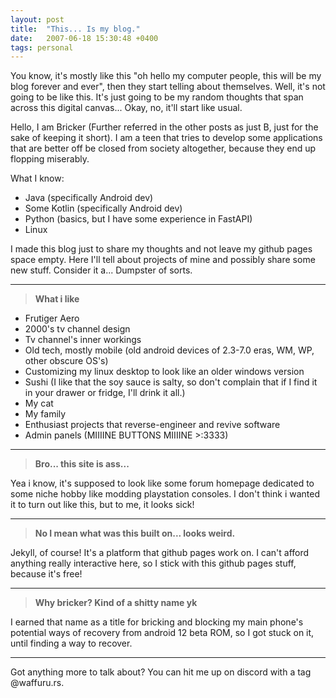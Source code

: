 ```yaml
---
layout: post
title:  "This... Is my blog."
date:   2007-06-18 15:30:48 +0400
tags: personal
---
```

You know, it's mostly like this "oh hello my computer people, this will be my blog forever and ever", then they start telling about themselves. Well, it's not going to be like this. It's just going to be my random thoughts that span across this digital canvas... Okay, no, it'll start like usual.

Hello, I am Bricker (Further referred in the other posts as just B, just for the sake of keeping it short). I am a teen that tries to develop some applications that are better off be closed from society altogether, because they end up flopping miserably.

What I know:
- Java (specifically Android dev)
- Some Kotlin (specifically Android dev)
- Python (basics, but I have some experience in FastAPI)
- Linux

I made this blog just to share my thoughts and not leave my github pages space empty. Here I'll tell about projects of mine and possibly share some new stuff. Consider it a... Dumpster of sorts.

---

>**What i like**

- Frutiger Aero
- 2000's tv channel design
- Tv channel's inner workings
- Old tech, mostly mobile (old android devices of 2.3-7.0 eras, WM, WP, other obscure OS's)
- Customizing my linux desktop to look like an older windows version
- Sushi (I like that the soy sauce is salty, so don't complain that if I find it in your drawer or fridge, I'll drink it all.)
- My cat
- My family
- Enthusiast projects that reverse-engineer and revive software
- Admin panels (MIIIINE BUTTONS MIIIINE >:3333)

---

>**Bro... this site is ass...**

Yea i know, it's supposed to look like some forum homepage dedicated to some niche hobby like modding playstation consoles. I don't think i wanted it to turn out like this, but to me, it looks sick!

---

>**No I mean what was this built on... looks weird.**

Jekyll, of course! It's a platform that github pages work on. I can't afford anything really interactive here, so I stick with this github pages stuff, because it's free!

---

>**Why bricker? Kind of a shitty name yk**

I earned that name as a title for bricking and blocking my main phone's potential ways of recovery from android 12 beta ROM, so I got stuck on it, until finding a way to recover.

---

Got anything more to talk about? You can hit me up on discord with a tag @waffuru.rs.
